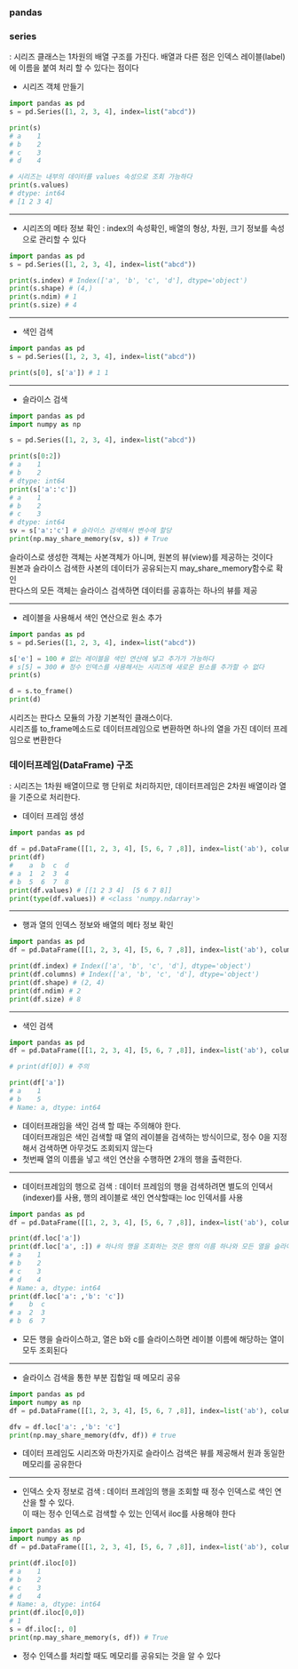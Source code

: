 ### pandas

### series 
: 시리즈 클래스는 1차원의 배열 구조를 가진다. 배열과 다른 점은 인덱스 레이블(label)에 이름을 붙여 처리 할 수 있다는 점이다 

- 시리즈 객체 만들기

```python
import pandas as pd
s = pd.Series([1, 2, 3, 4], index=list("abcd"))

print(s)
# a    1
# b    2
# c    3
# d    4

# 시리즈는 내부의 데이터를 values 속성으로 조회 가능하다 
print(s.values) 
# dtype: int64
# [1 2 3 4]
```

---

- 시리즈의 메타 정보 확인 
: index의 속성확인, 배열의 형상, 차원, 크기 정보를 속성으로 관리할 수 있다 

```python
import pandas as pd
s = pd.Series([1, 2, 3, 4], index=list("abcd"))

print(s.index) # Index(['a', 'b', 'c', 'd'], dtype='object')
print(s.shape) # (4,)
print(s.ndim) # 1
print(s.size) # 4
```

---

- 색인 검색 

```python
import pandas as pd
s = pd.Series([1, 2, 3, 4], index=list("abcd"))

print(s[0], s['a']) # 1 1
```

---

- 슬라이스 검색 

```python
import pandas as pd
import numpy as np

s = pd.Series([1, 2, 3, 4], index=list("abcd"))

print(s[0:2]) 
# a    1
# b    2
# dtype: int64
print(s['a':'c'])
# a    1
# b    2
# c    3
# dtype: int64
sv = s['a':'c'] # 슬라이스 검색해서 변수에 할당 
print(np.may_share_memory(sv, s)) # True
```
슬라이스로 생성한 객체는 사본객체가 아니며, 원본의 뷰(view)를 제공하는 것이다 <br>
원본과 슬라이스 검색한 사본의 데이터가 공유되는지 may_share_memory함수로 확인 <br>
판다스의 모든 객체는 슬라이스 검색하면 데이터를 공휴하는 하나의 뷰를 제공 <br> 

---

- 레이블을 사용해서 색인 연산으로 원소 추가 

```python
import pandas as pd
s = pd.Series([1, 2, 3, 4], index=list("abcd"))

s['e'] = 100 # 없는 레이블을 색인 연산에 넣고 추가가 가능하다 
# s[5] = 300 # 정수 인덱스를 사용해서는 시리즈에 새로운 원소를 추가할 수 없다 
print(s) 

d = s.to_frame()
print(d)
```
시리즈는 판다스 모듈의 가장 기본적인 클래스이다. <br>
시리즈를 to_frame메소드로 데이터프레임으로 변환하면 하나의 열을 가진 데이터 프레임으로 변환한다 

### 데이터프레임(DataFrame) 구조
: 시리즈는 1차원 배열이므로 행 단위로 처리하지만, 데이터프레임은 2차원 배열이라 열을 기준으로 처리한다.

- 데이터 프레임 생성

```python
import pandas as pd

df = pd.DataFrame([[1, 2, 3, 4], [5, 6, 7 ,8]], index=list('ab'), columns =list('abcd'))
print(df)
#    a  b  c  d
# a  1  2  3  4
# b  5  6  7  8
print(df.values) # [[1 2 3 4]  [5 6 7 8]]
print(type(df.values)) # <class 'numpy.ndarray'>
```

---

- 행과 열의 인덱스 정보와 배열의 메타 정보 확인 

```python
import pandas as pd
df = pd.DataFrame([[1, 2, 3, 4], [5, 6, 7 ,8]], index=list('ab'), columns =list('abcd'))

print(df.index) # Index(['a', 'b', 'c', 'd'], dtype='object')
print(df.columns) # Index(['a', 'b', 'c', 'd'], dtype='object')
print(df.shape) # (2, 4)
print(df.ndim) # 2
print(df.size) # 8
```

---

- 색인 검색 

```python
import pandas as pd
df = pd.DataFrame([[1, 2, 3, 4], [5, 6, 7 ,8]], index=list('ab'), columns =list('abcd'))

# print(df[0]) # 주의 

print(df['a'])
# a    1
# b    5
# Name: a, dtype: int64
```
-  데이터프래임을 색인 검색 할 때는 주의해야 한다. <br>
데이터프래임은 색인 검색할 때 열의 레이블을 검색하는 방식이므로, 정수 0을 지정해서 검색하면 아무것도 조회되지 않는다<br>
- 첫번째 열의 이름을 넣고 색인 연산을 수행하면 2개의 행을 출력한다. 

---

- 데이터프레임의 행으로 검색 
: 데이터 프레임의 행을 검색하려면 별도의 인덱서(indexer)를 사용, 행의 레이블로 색인 연삭할때는 loc 인덱서를 사용 

```python
import pandas as pd
df = pd.DataFrame([[1, 2, 3, 4], [5, 6, 7 ,8]], index=list('ab'), columns =list('abcd'))

print(df.loc['a'])
print(df.loc['a', :]) # 하나의 행을 조회하는 것은 행의 이름 하나와 모든 열을 슬라이스 하는 것과 같다 
# a    1
# b    2
# c    3
# d    4
# Name: a, dtype: int64
print(df.loc['a': ,'b': 'c'])
#    b  c
# a  2  3
# b  6  7
```
- 모든 행을 슬라이스하고, 열은 b와 c를 슬라이스하면 레이블 이름에 해당하는 열이 모두 조회된다

---

- 슬라이스 검색을 통한 부분 집합일 때 메모리 공유 

```python
import pandas as pd
import numpy as np
df = pd.DataFrame([[1, 2, 3, 4], [5, 6, 7 ,8]], index=list('ab'), columns =list('abcd'))

dfv = df.loc['a': ,'b': 'c']
print(np.may_share_memory(dfv, df)) # true
```
- 데이터 프레임도 시리즈와 마찬가지로 슬라이스 검색은 뷰를 제공해서 원과 동일한 메모리를 공유한다 

---

- 인덱스 숫자 정보로 검색 
: 데이터 프레임의 행을 조회할 때 정수 인덱스로 색인 연산을 할 수 있다. <br>
이 때는 정수 인덱스로 검색할 수 있는 인덱서 iloc를 사용해야 한다 

```python
import pandas as pd
import numpy as np
df = pd.DataFrame([[1, 2, 3, 4], [5, 6, 7 ,8]], index=list('ab'), columns =list('abcd'))

print(df.iloc[0])
# a    1
# b    2
# c    3
# d    4
# Name: a, dtype: int64
print(df.iloc[0,0])
# 1
s = df.iloc[:, 0]
print(np.may_share_memory(s, df)) # True
```
- 정수 인덱스를 처리할 때도 메모리를 공유되는 것을 알 수 있다 

